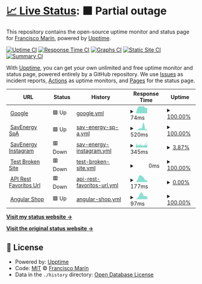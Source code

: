 # [📈 Live Status](https://demo.upptime.js.org): <!--live status--> **🟧 Partial outage**

This repository contains the open-source uptime monitor and status page for [Francisco Marín](https://savenergyspa.com/), powered by [Upptime](https://github.com/upptime/upptime).

[![Uptime CI](https://github.com/PanchoSavEnergy/MonitoreoPaginasWeb/workflows/Uptime%20CI/badge.svg)](https://github.com/PanchoSavEnergy/MonitoreoPaginasWeb/actions?query=workflow%3A%22Uptime+CI%22)
[![Response Time CI](https://github.com/PanchoSavEnergy/MonitoreoPaginasWeb/workflows/Response%20Time%20CI/badge.svg)](https://github.com/PanchoSavEnergy/MonitoreoPaginasWeb/actions?query=workflow%3A%22Response+Time+CI%22)
[![Graphs CI](https://github.com/PanchoSavEnergy/MonitoreoPaginasWeb/workflows/Graphs%20CI/badge.svg)](https://github.com/PanchoSavEnergy/MonitoreoPaginasWeb/actions?query=workflow%3A%22Graphs+CI%22)
[![Static Site CI](https://github.com/PanchoSavEnergy/MonitoreoPaginasWeb/workflows/Static%20Site%20CI/badge.svg)](https://github.com/PanchoSavEnergy/MonitoreoPaginasWeb/actions?query=workflow%3A%22Static+Site+CI%22)
[![Summary CI](https://github.com/PanchoSavEnergy/MonitoreoPaginasWeb/workflows/Summary%20CI/badge.svg)](https://github.com/PanchoSavEnergy/MonitoreoPaginasWeb/actions?query=workflow%3A%22Summary+CI%22)

With [Upptime](https://upptime.js.org), you can get your own unlimited and free uptime monitor and status page, powered entirely by a GitHub repository. We use [Issues](https://github.com/PanchoSavEnergy/MonitoreoPaginasWeb/issues) as incident reports, [Actions](https://github.com/PanchoSavEnergy/MonitoreoPaginasWeb/actions) as uptime monitors, and [Pages](https://demo.upptime.js.org) for the status page.

<!--start: status pages-->
<!-- This summary is generated by Upptime (https://github.com/upptime/upptime) -->
<!-- Do not edit this manually, your changes will be overwritten -->
<!-- prettier-ignore -->
| URL | Status | History | Response Time | Uptime |
| --- | ------ | ------- | ------------- | ------ |
| <img alt="" src="https://favicons.githubusercontent.com/www.google.com" height="13"> [Google](https://www.google.com) | 🟩 Up | [google.yml](https://github.com/PanchoSavEnergy/MonitoreoPaginasWeb/commits/HEAD/history/google.yml) | <details><summary><img alt="Response time graph" src="./graphs/google/response-time-week.png" height="20"> 74ms</summary><br><a href="https://PanchoSavEnergy.github.io/MonitoreoPaginasWeb/history/google"><img alt="Response time 92" src="https://img.shields.io/endpoint?url=https%3A%2F%2Fraw.githubusercontent.com%2FPanchoSavEnergy%2FMonitoreoPaginasWeb%2FHEAD%2Fapi%2Fgoogle%2Fresponse-time.json"></a><br><a href="https://PanchoSavEnergy.github.io/MonitoreoPaginasWeb/history/google"><img alt="24-hour response time 0" src="https://img.shields.io/endpoint?url=https%3A%2F%2Fraw.githubusercontent.com%2FPanchoSavEnergy%2FMonitoreoPaginasWeb%2FHEAD%2Fapi%2Fgoogle%2Fresponse-time-day.json"></a><br><a href="https://PanchoSavEnergy.github.io/MonitoreoPaginasWeb/history/google"><img alt="7-day response time 74" src="https://img.shields.io/endpoint?url=https%3A%2F%2Fraw.githubusercontent.com%2FPanchoSavEnergy%2FMonitoreoPaginasWeb%2FHEAD%2Fapi%2Fgoogle%2Fresponse-time-week.json"></a><br><a href="https://PanchoSavEnergy.github.io/MonitoreoPaginasWeb/history/google"><img alt="30-day response time 101" src="https://img.shields.io/endpoint?url=https%3A%2F%2Fraw.githubusercontent.com%2FPanchoSavEnergy%2FMonitoreoPaginasWeb%2FHEAD%2Fapi%2Fgoogle%2Fresponse-time-month.json"></a><br><a href="https://PanchoSavEnergy.github.io/MonitoreoPaginasWeb/history/google"><img alt="1-year response time 92" src="https://img.shields.io/endpoint?url=https%3A%2F%2Fraw.githubusercontent.com%2FPanchoSavEnergy%2FMonitoreoPaginasWeb%2FHEAD%2Fapi%2Fgoogle%2Fresponse-time-year.json"></a></details> | <details><summary><a href="https://PanchoSavEnergy.github.io/MonitoreoPaginasWeb/history/google">100.00%</a></summary><a href="https://PanchoSavEnergy.github.io/MonitoreoPaginasWeb/history/google"><img alt="All-time uptime 100.00%" src="https://img.shields.io/endpoint?url=https%3A%2F%2Fraw.githubusercontent.com%2FPanchoSavEnergy%2FMonitoreoPaginasWeb%2FHEAD%2Fapi%2Fgoogle%2Fuptime.json"></a><br><a href="https://PanchoSavEnergy.github.io/MonitoreoPaginasWeb/history/google"><img alt="24-hour uptime 100.00%" src="https://img.shields.io/endpoint?url=https%3A%2F%2Fraw.githubusercontent.com%2FPanchoSavEnergy%2FMonitoreoPaginasWeb%2FHEAD%2Fapi%2Fgoogle%2Fuptime-day.json"></a><br><a href="https://PanchoSavEnergy.github.io/MonitoreoPaginasWeb/history/google"><img alt="7-day uptime 100.00%" src="https://img.shields.io/endpoint?url=https%3A%2F%2Fraw.githubusercontent.com%2FPanchoSavEnergy%2FMonitoreoPaginasWeb%2FHEAD%2Fapi%2Fgoogle%2Fuptime-week.json"></a><br><a href="https://PanchoSavEnergy.github.io/MonitoreoPaginasWeb/history/google"><img alt="30-day uptime 100.00%" src="https://img.shields.io/endpoint?url=https%3A%2F%2Fraw.githubusercontent.com%2FPanchoSavEnergy%2FMonitoreoPaginasWeb%2FHEAD%2Fapi%2Fgoogle%2Fuptime-month.json"></a><br><a href="https://PanchoSavEnergy.github.io/MonitoreoPaginasWeb/history/google"><img alt="1-year uptime 100.00%" src="https://img.shields.io/endpoint?url=https%3A%2F%2Fraw.githubusercontent.com%2FPanchoSavEnergy%2FMonitoreoPaginasWeb%2FHEAD%2Fapi%2Fgoogle%2Fuptime-year.json"></a></details>
| <img alt="" src="https://favicons.githubusercontent.com/www.savenergyspa.com" height="13"> [SavEnergy SpA](https://www.savenergyspa.com/) | 🟩 Up | [sav-energy-sp-a.yml](https://github.com/PanchoSavEnergy/MonitoreoPaginasWeb/commits/HEAD/history/sav-energy-sp-a.yml) | <details><summary><img alt="Response time graph" src="./graphs/sav-energy-sp-a/response-time-week.png" height="20"> 520ms</summary><br><a href="https://PanchoSavEnergy.github.io/MonitoreoPaginasWeb/history/sav-energy-sp-a"><img alt="Response time 445" src="https://img.shields.io/endpoint?url=https%3A%2F%2Fraw.githubusercontent.com%2FPanchoSavEnergy%2FMonitoreoPaginasWeb%2FHEAD%2Fapi%2Fsav-energy-sp-a%2Fresponse-time.json"></a><br><a href="https://PanchoSavEnergy.github.io/MonitoreoPaginasWeb/history/sav-energy-sp-a"><img alt="24-hour response time 0" src="https://img.shields.io/endpoint?url=https%3A%2F%2Fraw.githubusercontent.com%2FPanchoSavEnergy%2FMonitoreoPaginasWeb%2FHEAD%2Fapi%2Fsav-energy-sp-a%2Fresponse-time-day.json"></a><br><a href="https://PanchoSavEnergy.github.io/MonitoreoPaginasWeb/history/sav-energy-sp-a"><img alt="7-day response time 520" src="https://img.shields.io/endpoint?url=https%3A%2F%2Fraw.githubusercontent.com%2FPanchoSavEnergy%2FMonitoreoPaginasWeb%2FHEAD%2Fapi%2Fsav-energy-sp-a%2Fresponse-time-week.json"></a><br><a href="https://PanchoSavEnergy.github.io/MonitoreoPaginasWeb/history/sav-energy-sp-a"><img alt="30-day response time 400" src="https://img.shields.io/endpoint?url=https%3A%2F%2Fraw.githubusercontent.com%2FPanchoSavEnergy%2FMonitoreoPaginasWeb%2FHEAD%2Fapi%2Fsav-energy-sp-a%2Fresponse-time-month.json"></a><br><a href="https://PanchoSavEnergy.github.io/MonitoreoPaginasWeb/history/sav-energy-sp-a"><img alt="1-year response time 445" src="https://img.shields.io/endpoint?url=https%3A%2F%2Fraw.githubusercontent.com%2FPanchoSavEnergy%2FMonitoreoPaginasWeb%2FHEAD%2Fapi%2Fsav-energy-sp-a%2Fresponse-time-year.json"></a></details> | <details><summary><a href="https://PanchoSavEnergy.github.io/MonitoreoPaginasWeb/history/sav-energy-sp-a">100.00%</a></summary><a href="https://PanchoSavEnergy.github.io/MonitoreoPaginasWeb/history/sav-energy-sp-a"><img alt="All-time uptime 99.87%" src="https://img.shields.io/endpoint?url=https%3A%2F%2Fraw.githubusercontent.com%2FPanchoSavEnergy%2FMonitoreoPaginasWeb%2FHEAD%2Fapi%2Fsav-energy-sp-a%2Fuptime.json"></a><br><a href="https://PanchoSavEnergy.github.io/MonitoreoPaginasWeb/history/sav-energy-sp-a"><img alt="24-hour uptime 100.00%" src="https://img.shields.io/endpoint?url=https%3A%2F%2Fraw.githubusercontent.com%2FPanchoSavEnergy%2FMonitoreoPaginasWeb%2FHEAD%2Fapi%2Fsav-energy-sp-a%2Fuptime-day.json"></a><br><a href="https://PanchoSavEnergy.github.io/MonitoreoPaginasWeb/history/sav-energy-sp-a"><img alt="7-day uptime 100.00%" src="https://img.shields.io/endpoint?url=https%3A%2F%2Fraw.githubusercontent.com%2FPanchoSavEnergy%2FMonitoreoPaginasWeb%2FHEAD%2Fapi%2Fsav-energy-sp-a%2Fuptime-week.json"></a><br><a href="https://PanchoSavEnergy.github.io/MonitoreoPaginasWeb/history/sav-energy-sp-a"><img alt="30-day uptime 100.00%" src="https://img.shields.io/endpoint?url=https%3A%2F%2Fraw.githubusercontent.com%2FPanchoSavEnergy%2FMonitoreoPaginasWeb%2FHEAD%2Fapi%2Fsav-energy-sp-a%2Fuptime-month.json"></a><br><a href="https://PanchoSavEnergy.github.io/MonitoreoPaginasWeb/history/sav-energy-sp-a"><img alt="1-year uptime 99.87%" src="https://img.shields.io/endpoint?url=https%3A%2F%2Fraw.githubusercontent.com%2FPanchoSavEnergy%2FMonitoreoPaginasWeb%2FHEAD%2Fapi%2Fsav-energy-sp-a%2Fuptime-year.json"></a></details>
| <img alt="" src="https://favicons.githubusercontent.com/www.instagram.com" height="13"> [SavEnergy Instagram](https://www.instagram.com/savenergy.spa/) | 🟥 Down | [sav-energy-instagram.yml](https://github.com/PanchoSavEnergy/MonitoreoPaginasWeb/commits/HEAD/history/sav-energy-instagram.yml) | <details><summary><img alt="Response time graph" src="./graphs/sav-energy-instagram/response-time-week.png" height="20"> 345ms</summary><br><a href="https://PanchoSavEnergy.github.io/MonitoreoPaginasWeb/history/sav-energy-instagram"><img alt="Response time 512" src="https://img.shields.io/endpoint?url=https%3A%2F%2Fraw.githubusercontent.com%2FPanchoSavEnergy%2FMonitoreoPaginasWeb%2FHEAD%2Fapi%2Fsav-energy-instagram%2Fresponse-time.json"></a><br><a href="https://PanchoSavEnergy.github.io/MonitoreoPaginasWeb/history/sav-energy-instagram"><img alt="24-hour response time 367" src="https://img.shields.io/endpoint?url=https%3A%2F%2Fraw.githubusercontent.com%2FPanchoSavEnergy%2FMonitoreoPaginasWeb%2FHEAD%2Fapi%2Fsav-energy-instagram%2Fresponse-time-day.json"></a><br><a href="https://PanchoSavEnergy.github.io/MonitoreoPaginasWeb/history/sav-energy-instagram"><img alt="7-day response time 345" src="https://img.shields.io/endpoint?url=https%3A%2F%2Fraw.githubusercontent.com%2FPanchoSavEnergy%2FMonitoreoPaginasWeb%2FHEAD%2Fapi%2Fsav-energy-instagram%2Fresponse-time-week.json"></a><br><a href="https://PanchoSavEnergy.github.io/MonitoreoPaginasWeb/history/sav-energy-instagram"><img alt="30-day response time 426" src="https://img.shields.io/endpoint?url=https%3A%2F%2Fraw.githubusercontent.com%2FPanchoSavEnergy%2FMonitoreoPaginasWeb%2FHEAD%2Fapi%2Fsav-energy-instagram%2Fresponse-time-month.json"></a><br><a href="https://PanchoSavEnergy.github.io/MonitoreoPaginasWeb/history/sav-energy-instagram"><img alt="1-year response time 512" src="https://img.shields.io/endpoint?url=https%3A%2F%2Fraw.githubusercontent.com%2FPanchoSavEnergy%2FMonitoreoPaginasWeb%2FHEAD%2Fapi%2Fsav-energy-instagram%2Fresponse-time-year.json"></a></details> | <details><summary><a href="https://PanchoSavEnergy.github.io/MonitoreoPaginasWeb/history/sav-energy-instagram">3.87%</a></summary><a href="https://PanchoSavEnergy.github.io/MonitoreoPaginasWeb/history/sav-energy-instagram"><img alt="All-time uptime 92.40%" src="https://img.shields.io/endpoint?url=https%3A%2F%2Fraw.githubusercontent.com%2FPanchoSavEnergy%2FMonitoreoPaginasWeb%2FHEAD%2Fapi%2Fsav-energy-instagram%2Fuptime.json"></a><br><a href="https://PanchoSavEnergy.github.io/MonitoreoPaginasWeb/history/sav-energy-instagram"><img alt="24-hour uptime 4.06%" src="https://img.shields.io/endpoint?url=https%3A%2F%2Fraw.githubusercontent.com%2FPanchoSavEnergy%2FMonitoreoPaginasWeb%2FHEAD%2Fapi%2Fsav-energy-instagram%2Fuptime-day.json"></a><br><a href="https://PanchoSavEnergy.github.io/MonitoreoPaginasWeb/history/sav-energy-instagram"><img alt="7-day uptime 3.87%" src="https://img.shields.io/endpoint?url=https%3A%2F%2Fraw.githubusercontent.com%2FPanchoSavEnergy%2FMonitoreoPaginasWeb%2FHEAD%2Fapi%2Fsav-energy-instagram%2Fuptime-week.json"></a><br><a href="https://PanchoSavEnergy.github.io/MonitoreoPaginasWeb/history/sav-energy-instagram"><img alt="30-day uptime 20.56%" src="https://img.shields.io/endpoint?url=https%3A%2F%2Fraw.githubusercontent.com%2FPanchoSavEnergy%2FMonitoreoPaginasWeb%2FHEAD%2Fapi%2Fsav-energy-instagram%2Fuptime-month.json"></a><br><a href="https://PanchoSavEnergy.github.io/MonitoreoPaginasWeb/history/sav-energy-instagram"><img alt="1-year uptime 92.40%" src="https://img.shields.io/endpoint?url=https%3A%2F%2Fraw.githubusercontent.com%2FPanchoSavEnergy%2FMonitoreoPaginasWeb%2FHEAD%2Fapi%2Fsav-energy-instagram%2Fuptime-year.json"></a></details>
| <img alt="" src="https://favicons.githubusercontent.com/thissitedoesnotexist.koj.co" height="13"> [Test Broken Site](https://thissitedoesnotexist.koj.co) | 🟥 Down | [test-broken-site.yml](https://github.com/PanchoSavEnergy/MonitoreoPaginasWeb/commits/HEAD/history/test-broken-site.yml) | <details><summary><img alt="Response time graph" src="./graphs/test-broken-site/response-time-week.png" height="20"> 0ms</summary><br><a href="https://PanchoSavEnergy.github.io/MonitoreoPaginasWeb/history/test-broken-site"><img alt="Response time 0" src="https://img.shields.io/endpoint?url=https%3A%2F%2Fraw.githubusercontent.com%2FPanchoSavEnergy%2FMonitoreoPaginasWeb%2FHEAD%2Fapi%2Ftest-broken-site%2Fresponse-time.json"></a><br><a href="https://PanchoSavEnergy.github.io/MonitoreoPaginasWeb/history/test-broken-site"><img alt="24-hour response time 0" src="https://img.shields.io/endpoint?url=https%3A%2F%2Fraw.githubusercontent.com%2FPanchoSavEnergy%2FMonitoreoPaginasWeb%2FHEAD%2Fapi%2Ftest-broken-site%2Fresponse-time-day.json"></a><br><a href="https://PanchoSavEnergy.github.io/MonitoreoPaginasWeb/history/test-broken-site"><img alt="7-day response time 0" src="https://img.shields.io/endpoint?url=https%3A%2F%2Fraw.githubusercontent.com%2FPanchoSavEnergy%2FMonitoreoPaginasWeb%2FHEAD%2Fapi%2Ftest-broken-site%2Fresponse-time-week.json"></a><br><a href="https://PanchoSavEnergy.github.io/MonitoreoPaginasWeb/history/test-broken-site"><img alt="30-day response time 0" src="https://img.shields.io/endpoint?url=https%3A%2F%2Fraw.githubusercontent.com%2FPanchoSavEnergy%2FMonitoreoPaginasWeb%2FHEAD%2Fapi%2Ftest-broken-site%2Fresponse-time-month.json"></a><br><a href="https://PanchoSavEnergy.github.io/MonitoreoPaginasWeb/history/test-broken-site"><img alt="1-year response time 0" src="https://img.shields.io/endpoint?url=https%3A%2F%2Fraw.githubusercontent.com%2FPanchoSavEnergy%2FMonitoreoPaginasWeb%2FHEAD%2Fapi%2Ftest-broken-site%2Fresponse-time-year.json"></a></details> | <details><summary><a href="https://PanchoSavEnergy.github.io/MonitoreoPaginasWeb/history/test-broken-site">100.00%</a></summary><a href="https://PanchoSavEnergy.github.io/MonitoreoPaginasWeb/history/test-broken-site"><img alt="All-time uptime 100.00%" src="https://img.shields.io/endpoint?url=https%3A%2F%2Fraw.githubusercontent.com%2FPanchoSavEnergy%2FMonitoreoPaginasWeb%2FHEAD%2Fapi%2Ftest-broken-site%2Fuptime.json"></a><br><a href="https://PanchoSavEnergy.github.io/MonitoreoPaginasWeb/history/test-broken-site"><img alt="24-hour uptime 100.00%" src="https://img.shields.io/endpoint?url=https%3A%2F%2Fraw.githubusercontent.com%2FPanchoSavEnergy%2FMonitoreoPaginasWeb%2FHEAD%2Fapi%2Ftest-broken-site%2Fuptime-day.json"></a><br><a href="https://PanchoSavEnergy.github.io/MonitoreoPaginasWeb/history/test-broken-site"><img alt="7-day uptime 100.00%" src="https://img.shields.io/endpoint?url=https%3A%2F%2Fraw.githubusercontent.com%2FPanchoSavEnergy%2FMonitoreoPaginasWeb%2FHEAD%2Fapi%2Ftest-broken-site%2Fuptime-week.json"></a><br><a href="https://PanchoSavEnergy.github.io/MonitoreoPaginasWeb/history/test-broken-site"><img alt="30-day uptime 100.00%" src="https://img.shields.io/endpoint?url=https%3A%2F%2Fraw.githubusercontent.com%2FPanchoSavEnergy%2FMonitoreoPaginasWeb%2FHEAD%2Fapi%2Ftest-broken-site%2Fuptime-month.json"></a><br><a href="https://PanchoSavEnergy.github.io/MonitoreoPaginasWeb/history/test-broken-site"><img alt="1-year uptime 100.00%" src="https://img.shields.io/endpoint?url=https%3A%2F%2Fraw.githubusercontent.com%2FPanchoSavEnergy%2FMonitoreoPaginasWeb%2FHEAD%2Fapi%2Ftest-broken-site%2Fuptime-year.json"></a></details>
| <img alt="" src="https://favicons.githubusercontent.com/shorturl-session.herokuapp.com" height="13"> [API Rest Favoritos Url](https://shorturl-session.herokuapp.com/auth/login) | 🟥 Down | [api-rest-favoritos-url.yml](https://github.com/PanchoSavEnergy/MonitoreoPaginasWeb/commits/HEAD/history/api-rest-favoritos-url.yml) | <details><summary><img alt="Response time graph" src="./graphs/api-rest-favoritos-url/response-time-week.png" height="20"> 177ms</summary><br><a href="https://PanchoSavEnergy.github.io/MonitoreoPaginasWeb/history/api-rest-favoritos-url"><img alt="Response time 334" src="https://img.shields.io/endpoint?url=https%3A%2F%2Fraw.githubusercontent.com%2FPanchoSavEnergy%2FMonitoreoPaginasWeb%2FHEAD%2Fapi%2Fapi-rest-favoritos-url%2Fresponse-time.json"></a><br><a href="https://PanchoSavEnergy.github.io/MonitoreoPaginasWeb/history/api-rest-favoritos-url"><img alt="24-hour response time 0" src="https://img.shields.io/endpoint?url=https%3A%2F%2Fraw.githubusercontent.com%2FPanchoSavEnergy%2FMonitoreoPaginasWeb%2FHEAD%2Fapi%2Fapi-rest-favoritos-url%2Fresponse-time-day.json"></a><br><a href="https://PanchoSavEnergy.github.io/MonitoreoPaginasWeb/history/api-rest-favoritos-url"><img alt="7-day response time 177" src="https://img.shields.io/endpoint?url=https%3A%2F%2Fraw.githubusercontent.com%2FPanchoSavEnergy%2FMonitoreoPaginasWeb%2FHEAD%2Fapi%2Fapi-rest-favoritos-url%2Fresponse-time-week.json"></a><br><a href="https://PanchoSavEnergy.github.io/MonitoreoPaginasWeb/history/api-rest-favoritos-url"><img alt="30-day response time 242" src="https://img.shields.io/endpoint?url=https%3A%2F%2Fraw.githubusercontent.com%2FPanchoSavEnergy%2FMonitoreoPaginasWeb%2FHEAD%2Fapi%2Fapi-rest-favoritos-url%2Fresponse-time-month.json"></a><br><a href="https://PanchoSavEnergy.github.io/MonitoreoPaginasWeb/history/api-rest-favoritos-url"><img alt="1-year response time 334" src="https://img.shields.io/endpoint?url=https%3A%2F%2Fraw.githubusercontent.com%2FPanchoSavEnergy%2FMonitoreoPaginasWeb%2FHEAD%2Fapi%2Fapi-rest-favoritos-url%2Fresponse-time-year.json"></a></details> | <details><summary><a href="https://PanchoSavEnergy.github.io/MonitoreoPaginasWeb/history/api-rest-favoritos-url">0.00%</a></summary><a href="https://PanchoSavEnergy.github.io/MonitoreoPaginasWeb/history/api-rest-favoritos-url"><img alt="All-time uptime 91.71%" src="https://img.shields.io/endpoint?url=https%3A%2F%2Fraw.githubusercontent.com%2FPanchoSavEnergy%2FMonitoreoPaginasWeb%2FHEAD%2Fapi%2Fapi-rest-favoritos-url%2Fuptime.json"></a><br><a href="https://PanchoSavEnergy.github.io/MonitoreoPaginasWeb/history/api-rest-favoritos-url"><img alt="24-hour uptime 0.00%" src="https://img.shields.io/endpoint?url=https%3A%2F%2Fraw.githubusercontent.com%2FPanchoSavEnergy%2FMonitoreoPaginasWeb%2FHEAD%2Fapi%2Fapi-rest-favoritos-url%2Fuptime-day.json"></a><br><a href="https://PanchoSavEnergy.github.io/MonitoreoPaginasWeb/history/api-rest-favoritos-url"><img alt="7-day uptime 0.00%" src="https://img.shields.io/endpoint?url=https%3A%2F%2Fraw.githubusercontent.com%2FPanchoSavEnergy%2FMonitoreoPaginasWeb%2FHEAD%2Fapi%2Fapi-rest-favoritos-url%2Fuptime-week.json"></a><br><a href="https://PanchoSavEnergy.github.io/MonitoreoPaginasWeb/history/api-rest-favoritos-url"><img alt="30-day uptime 53.24%" src="https://img.shields.io/endpoint?url=https%3A%2F%2Fraw.githubusercontent.com%2FPanchoSavEnergy%2FMonitoreoPaginasWeb%2FHEAD%2Fapi%2Fapi-rest-favoritos-url%2Fuptime-month.json"></a><br><a href="https://PanchoSavEnergy.github.io/MonitoreoPaginasWeb/history/api-rest-favoritos-url"><img alt="1-year uptime 91.71%" src="https://img.shields.io/endpoint?url=https%3A%2F%2Fraw.githubusercontent.com%2FPanchoSavEnergy%2FMonitoreoPaginasWeb%2FHEAD%2Fapi%2Fapi-rest-favoritos-url%2Fuptime-year.json"></a></details>
| <img alt="" src="https://favicons.githubusercontent.com/panchosavenergy.github.io" height="13"> [Angular Shop](https://panchosavenergy.github.io/angular2-shop/) | 🟩 Up | [angular-shop.yml](https://github.com/PanchoSavEnergy/MonitoreoPaginasWeb/commits/HEAD/history/angular-shop.yml) | <details><summary><img alt="Response time graph" src="./graphs/angular-shop/response-time-week.png" height="20"> 97ms</summary><br><a href="https://PanchoSavEnergy.github.io/MonitoreoPaginasWeb/history/angular-shop"><img alt="Response time 94" src="https://img.shields.io/endpoint?url=https%3A%2F%2Fraw.githubusercontent.com%2FPanchoSavEnergy%2FMonitoreoPaginasWeb%2FHEAD%2Fapi%2Fangular-shop%2Fresponse-time.json"></a><br><a href="https://PanchoSavEnergy.github.io/MonitoreoPaginasWeb/history/angular-shop"><img alt="24-hour response time 0" src="https://img.shields.io/endpoint?url=https%3A%2F%2Fraw.githubusercontent.com%2FPanchoSavEnergy%2FMonitoreoPaginasWeb%2FHEAD%2Fapi%2Fangular-shop%2Fresponse-time-day.json"></a><br><a href="https://PanchoSavEnergy.github.io/MonitoreoPaginasWeb/history/angular-shop"><img alt="7-day response time 97" src="https://img.shields.io/endpoint?url=https%3A%2F%2Fraw.githubusercontent.com%2FPanchoSavEnergy%2FMonitoreoPaginasWeb%2FHEAD%2Fapi%2Fangular-shop%2Fresponse-time-week.json"></a><br><a href="https://PanchoSavEnergy.github.io/MonitoreoPaginasWeb/history/angular-shop"><img alt="30-day response time 100" src="https://img.shields.io/endpoint?url=https%3A%2F%2Fraw.githubusercontent.com%2FPanchoSavEnergy%2FMonitoreoPaginasWeb%2FHEAD%2Fapi%2Fangular-shop%2Fresponse-time-month.json"></a><br><a href="https://PanchoSavEnergy.github.io/MonitoreoPaginasWeb/history/angular-shop"><img alt="1-year response time 94" src="https://img.shields.io/endpoint?url=https%3A%2F%2Fraw.githubusercontent.com%2FPanchoSavEnergy%2FMonitoreoPaginasWeb%2FHEAD%2Fapi%2Fangular-shop%2Fresponse-time-year.json"></a></details> | <details><summary><a href="https://PanchoSavEnergy.github.io/MonitoreoPaginasWeb/history/angular-shop">100.00%</a></summary><a href="https://PanchoSavEnergy.github.io/MonitoreoPaginasWeb/history/angular-shop"><img alt="All-time uptime 100.00%" src="https://img.shields.io/endpoint?url=https%3A%2F%2Fraw.githubusercontent.com%2FPanchoSavEnergy%2FMonitoreoPaginasWeb%2FHEAD%2Fapi%2Fangular-shop%2Fuptime.json"></a><br><a href="https://PanchoSavEnergy.github.io/MonitoreoPaginasWeb/history/angular-shop"><img alt="24-hour uptime 100.00%" src="https://img.shields.io/endpoint?url=https%3A%2F%2Fraw.githubusercontent.com%2FPanchoSavEnergy%2FMonitoreoPaginasWeb%2FHEAD%2Fapi%2Fangular-shop%2Fuptime-day.json"></a><br><a href="https://PanchoSavEnergy.github.io/MonitoreoPaginasWeb/history/angular-shop"><img alt="7-day uptime 100.00%" src="https://img.shields.io/endpoint?url=https%3A%2F%2Fraw.githubusercontent.com%2FPanchoSavEnergy%2FMonitoreoPaginasWeb%2FHEAD%2Fapi%2Fangular-shop%2Fuptime-week.json"></a><br><a href="https://PanchoSavEnergy.github.io/MonitoreoPaginasWeb/history/angular-shop"><img alt="30-day uptime 100.00%" src="https://img.shields.io/endpoint?url=https%3A%2F%2Fraw.githubusercontent.com%2FPanchoSavEnergy%2FMonitoreoPaginasWeb%2FHEAD%2Fapi%2Fangular-shop%2Fuptime-month.json"></a><br><a href="https://PanchoSavEnergy.github.io/MonitoreoPaginasWeb/history/angular-shop"><img alt="1-year uptime 100.00%" src="https://img.shields.io/endpoint?url=https%3A%2F%2Fraw.githubusercontent.com%2FPanchoSavEnergy%2FMonitoreoPaginasWeb%2FHEAD%2Fapi%2Fangular-shop%2Fuptime-year.json"></a></details>

<!--end: status pages-->

[**Visit my status website →**](https://panchosavenergy.github.io/MonitoreoPaginasWeb/)

[**Visit the original status website →**](https://demo.upptime.js.org)

## 📄 License

- Powered by: [Upptime](https://github.com/upptime/upptime)
- Code: [MIT](./LICENSE) © [Francisco Marín](https://savenergyspa.com/)
- Data in the `./history` directory: [Open Database License](https://opendatacommons.org/licenses/odbl/1-0/)
